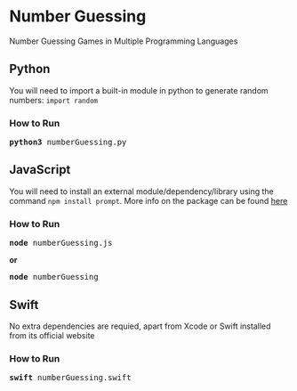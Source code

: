 # Number Guessing
Number Guessing Games in Multiple Programming Languages
## Python
You will need to import a built-in module in python to generate random numbers: `import random`
</pre>
### How to Run
<pre>
<b>python3</b> numberGuessing.py
</pre>

## JavaScript
You will need to install an external module/dependency/library using the command `npm install prompt`. More info on the package can be found [here](https://www.npmjs.com/package/prompt)
### How to Run
<pre>
<b>node</b> numberGuessing.js
</pre>
**or**
<pre>
<b>node</b> numberGuessing
</pre>

## Swift
No extra dependencies are requied, apart from Xcode or Swift installed from its official website
### How to Run
<pre>
<b>swift</b> numberGuessing.swift
</pre>
